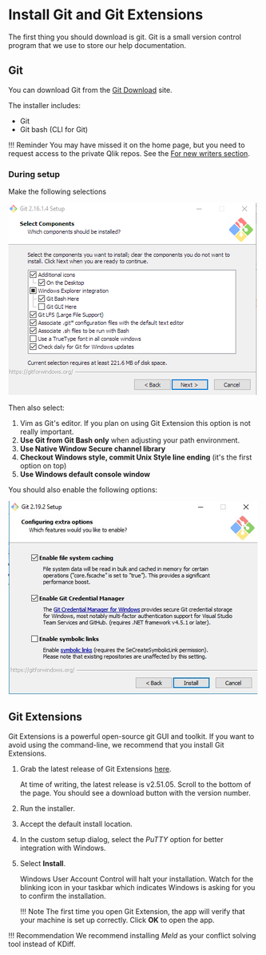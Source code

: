 # Install Git and Git Extensions

The first thing you should download is git. Git is a small version control program that we use to store our help documentation.

## Git

You can download Git from the [Git Download](https://git-scm.com/download/win) site.

The installer includes:

- Git
- Git bash (CLI for Git)

!!! Reminder
    You may have missed it on the home page, but you need to request access to the private Qlik repos. See the [For new writers section](./index.md#for-new-writers).

### During setup

Make the following selections

![gitdl](images/gitsetup.png)

Then also select:

1. Vim as Git's editor. If you plan on using Git Extension this option is not really important.
2. **Use Git from Git Bash only** when adjusting your path environment.
3. **Use Native Window Secure channel library**
4. **Checkout Windows style, commit Unix Style line ending** (it's the first option on top)
5. **Use Windows default console window**

You should also enable the following options:

![gitdl](images/gitsetup2.jpg)


## Git Extensions

Git Extensions is a powerful open-source git GUI and toolkit. If you want to avoid using the command-line,
we recommend that you install Git Extensions.

1. Grab the latest release of Git Extensions [here](https://github.com/gitextensions/gitextensions/releases).

    At time of writing, the latest release is v2.51.05.
    Scroll to the bottom of the page. You should see a download button with the version number.

2. Run the installer.

3. Accept the default install location.

4. In the custom setup dialog, select the *PuTTY* option for better integration with Windows.

5. Select **Install**.

    Windows User Account Control will halt your installation. Watch for the blinking icon in your taskbar
    which indicates Windows is asking for you to confirm the installation.

    !!! Note
        The first time you open Git Extension, the app will verify that your machine is set up correctly.
        Click **OK** to open the app.
		
!!! Recommendation
    We recommend installing *Meld* as your conflict solving tool instead of KDiff.